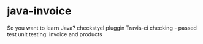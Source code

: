 # java-invoice
So you want to learn Java?
checkstyel pluggin
Travis-ci checking - passed test
unit testing: invoice and products
